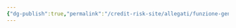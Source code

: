 ```yaml
---
{"dg-publish":true,"permalink":"/credit-risk-site/allegati/funzione-generatrice-delle-probabilita-di-una-poisson-2023-03-11-19-31-23-excalidraw/","tags":["excalidraw"]}
---
```

<style> .container {font-family: sans-serif; text-align: center;} .button-wrapper button {z-index: 1;height: 40px; width: 100px; margin: 10px;padding: 5px;} .excalidraw .App-menu_top .buttonList { display: flex;} .excalidraw-wrapper { height: 800px; margin: 50px; position: relative;} :root[dir="ltr"] .excalidraw .layer-ui__wrapper .zen-mode-transition.App-menu_bottom--transition-left {transform: none;} </style><script src="https://cdn.jsdelivr.net/npm/react@17/umd/react.production.min.js"></script><script src="https://cdn.jsdelivr.net/npm/react-dom@17/umd/react-dom.production.min.js"></script><script type="text/javascript" src="https://cdn.jsdelivr.net/npm/@excalidraw/excalidraw@0/dist/excalidraw.production.min.js"></script><div id="Funzione_generatrice_delle_probabilità_di_una_poisson_2023-03-11_1931.23.excalidraw.md"></div><script>(function(){const InitialData={"type":"excalidraw","version":2,"source":"https://excalidraw.com","elements":[{"type":"image","version":22,"versionNonce":1527906879,"isDeleted":false,"id":"5w-GlzRaJsbeZ0zZBRMDk","fillStyle":"hachure","strokeWidth":1,"strokeStyle":"solid","roughness":1,"opacity":100,"angle":0,"x":-634.0903819241969,"y":-203.2651138305664,"strokeColor":"transparent","backgroundColor":"transparent","width":1020.5529750028103,"height":206.1873016357422,"seed":602900337,"groupIds":[],"roundness":null,"boundElements":[{"id":"14N-nGXIptfud9O_mAeyQ","type":"arrow"}],"updated":1678626355212,"link":null,"locked":false,"status":"pending","fileId":"2ad1f20d0c45db20803b4ba460914556211d1faf","scale":[1,1]},{"id":"14N-nGXIptfud9O_mAeyQ","type":"arrow","x":141.3562029282823,"y":-54.537396748860715,"width":13.314134324168805,"height":36.97717928131647,"angle":0,"strokeColor":"#d9480f","backgroundColor":"transparent","fillStyle":"hachure","strokeWidth":1,"strokeStyle":"solid","roughness":0,"opacity":100,"groupIds":[],"roundness":{"type":2},"seed":798085649,"version":359,"versionNonce":414549297,"isDeleted":false,"boundElements":null,"updated":1678626355212,"link":null,"locked":false,"points":[[0,0],[-4.050105633748558,20.279748339154395],[9.264028690420247,36.97717928131647]],"lastCommittedPoint":[4.8685709635417425,165.533955891927],"startBinding":null,"endBinding":{"elementId":"bTOZFJA3","focus":-0.4686965647946441,"gap":6.086644180700631},"startArrowhead":null,"endArrowhead":"arrow"},{"id":"-QEOyfFn7-iNpokfXevGm","type":"freedraw","x":143.5717473110136,"y":-61.37739647881446,"width":0.0001,"height":0.0001,"angle":0,"strokeColor":"#d9480f","backgroundColor":"transparent","fillStyle":"hachure","strokeWidth":2,"strokeStyle":"solid","roughness":1,"opacity":100,"groupIds":[],"roundness":null,"seed":1779993873,"version":5,"versionNonce":456483423,"isDeleted":false,"boundElements":null,"updated":1678626355212,"link":null,"locked":false,"points":[[0,0],[0.0001,0.0001]],"pressures":[],"simulatePressure":true,"lastCommittedPoint":[0.0001,0.0001]},{"id":"bTOZFJA3","type":"text","x":156.70687579940318,"y":-23.508423343933288,"width":151,"height":87,"angle":0,"strokeColor":"#d9480f","backgroundColor":"transparent","fillStyle":"hachure","strokeWidth":2,"strokeStyle":"solid","roughness":1,"opacity":100,"groupIds":[],"roundness":null,"seed":409985183,"version":287,"versionNonce":1729083153,"isDeleted":false,"boundElements":[{"id":"14N-nGXIptfud9O_mAeyQ","type":"arrow"}],"updated":1678626355212,"link":null,"locked":false,"text":"I lambda sono i parametri\ndelle varie Poisson coinvolte\nnella combinazione lineare.\nAvremo quindi il parametro \nlambda1 per la prima, lambda 2\nper la seconda ecc.\n","rawText":"I lambda sono i parametri\ndelle varie Poisson coinvolte\nnella combinazione lineare.\nAvremo quindi il parametro \nlambda1 per la prima, lambda 2\nper la seconda ecc.\n","fontSize":9.926942554926963,"fontFamily":1,"textAlign":"left","verticalAlign":"top","baseline":84,"containerId":null,"originalText":"I lambda sono i parametri\ndelle varie Poisson coinvolte\nnella combinazione lineare.\nAvremo quindi il parametro \nlambda1 per la prima, lambda 2\nper la seconda ecc.\n"},{"id":"s700dfe7GbtFlcH56Ivra","type":"arrow","x":-156.55795239601764,"y":-114.93246544854102,"width":2.4343363444010038,"height":120.49897511800128,"angle":0,"strokeColor":"#a61e4d","backgroundColor":"transparent","fillStyle":"hachure","strokeWidth":2,"strokeStyle":"solid","roughness":0,"opacity":100,"groupIds":[],"roundness":{"type":2},"seed":707459423,"version":77,"versionNonce":473415295,"isDeleted":false,"boundElements":null,"updated":1678626355212,"link":null,"locked":false,"points":[[0,0],[-2.4343363444010038,-91.4858754475911],[-1.2171427408853788,-120.49897511800128]],"lastCommittedPoint":[-1.2171427408853788,-120.49897511800128],"startBinding":null,"endBinding":{"elementId":"Wrg15Knq","focus":0.3336695936712636,"gap":10.065010070800753},"startArrowhead":null,"endArrowhead":"arrow"},{"type":"text","version":447,"versionNonce":856206577,"isDeleted":false,"id":"Wrg15Knq","fillStyle":"hachure","strokeWidth":2,"strokeStyle":"solid","roughness":1,"opacity":100,"angle":0,"x":-205.59056574835842,"y":-319.49645063734306,"strokeColor":"#a61e4d","backgroundColor":"transparent","width":151,"height":74,"seed":215538833,"groupIds":[],"roundness":null,"boundElements":[{"id":"s700dfe7GbtFlcH56Ivra","type":"arrow"}],"updated":1678626355212,"link":null,"locked":false,"fontSize":9.926942554926963,"fontFamily":1,"text":"r è il valore in corrispondenza\ndel quale vogliamo calcolare la\nprobabilità di Z.\nE' uguale anche al numero di\nvolte che dobbiamo derivare\nla PGF.","rawText":"r è il valore in corrispondenza\ndel quale vogliamo calcolare la\nprobabilità di Z.\nE' uguale anche al numero di\nvolte che dobbiamo derivare\nla PGF.","baseline":71,"textAlign":"left","verticalAlign":"top","containerId":null,"originalText":"r è il valore in corrispondenza\ndel quale vogliamo calcolare la\nprobabilità di Z.\nE' uguale anche al numero di\nvolte che dobbiamo derivare\nla PGF."},{"id":"yBljXZMKQHfVW4zM1pFoN","type":"freedraw","x":-155.9493810255749,"y":-107.82827843682225,"width":0.0001,"height":0.0001,"angle":0,"strokeColor":"#a61e4d","backgroundColor":"transparent","fillStyle":"hachure","strokeWidth":2,"strokeStyle":"solid","roughness":0,"opacity":100,"groupIds":[],"roundness":null,"seed":590380447,"version":5,"versionNonce":1624872607,"isDeleted":false,"boundElements":null,"updated":1678626355212,"link":null,"locked":false,"points":[[0,0],[0.0001,0.0001]],"pressures":[],"simulatePressure":true,"lastCommittedPoint":[0.0001,0.0001]},{"id":"OjPticq0SgkjacGs-6rkC","type":"freedraw","x":-249.0621739943249,"y":-150.34041426039,"width":0.0001,"height":0.0001,"angle":0,"strokeColor":"#364fc7","backgroundColor":"transparent","fillStyle":"hachure","strokeWidth":2,"strokeStyle":"solid","roughness":0,"opacity":100,"groupIds":[],"roundness":null,"seed":2087374257,"version":13,"versionNonce":1680336593,"isDeleted":false,"boundElements":null,"updated":1678626355212,"link":null,"locked":false,"points":[[0,0],[0.0001,0.0001]],"pressures":[],"simulatePressure":true,"lastCommittedPoint":[0.0001,0.0001]},{"type":"arrow","version":351,"versionNonce":1070295743,"isDeleted":false,"id":"UqvuiisM_mEJSdHVtpXIU","fillStyle":"hachure","strokeWidth":2,"strokeStyle":"solid","roughness":0,"opacity":100,"angle":0,"x":-249.55900016619984,"y":-159.16016091362894,"strokeColor":"#364fc7","backgroundColor":"transparent","width":1.3288879394531818,"height":85.07788848876947,"seed":1886211249,"groupIds":[],"roundness":{"type":2},"boundElements":null,"updated":1678626355213,"link":null,"locked":false,"startBinding":{"elementId":"MfsSvesqcMm-YavccsyIr","focus":0.37149489754570264,"gap":5.418887213957483},"endBinding":null,"lastCommittedPoint":null,"startArrowhead":null,"endArrowhead":"arrow","points":[[0,0],[-1.3288879394531818,-50.30111312866205],[-0.733159677009553,-85.07788848876947]]},{"type":"text","version":580,"versionNonce":84206769,"isDeleted":false,"id":"mq56b3LH","fillStyle":"hachure","strokeWidth":2,"strokeStyle":"solid","roughness":1,"opacity":100,"angle":0,"x":-346.49063061867383,"y":-275.41294437106706,"strokeColor":"#364fc7","backgroundColor":"transparent","width":132,"height":37,"seed":324127217,"groupIds":[],"roundness":null,"boundElements":[],"updated":1678626355213,"link":null,"locked":false,"fontSize":9.926942554926963,"fontFamily":1,"text":"k è il numero di poisson\ncoinvolte nella combinazione\nlineare","rawText":"k è il numero di poisson\ncoinvolte nella combinazione\nlineare","baseline":34,"textAlign":"left","verticalAlign":"top","containerId":null,"originalText":"k è il numero di poisson\ncoinvolte nella combinazione\nlineare"},{"id":"tU-UqrjbcJAF4q_BZc9Gn","type":"ellipse","x":-54.92495679054889,"y":-117.46618737236918,"width":133.27911376953125,"height":75.46401977539062,"angle":0,"strokeColor":"#2b8a3e","backgroundColor":"transparent","fillStyle":"hachure","strokeWidth":2,"strokeStyle":"solid","roughness":0,"opacity":100,"groupIds":[],"roundness":{"type":2},"seed":2030333087,"version":66,"versionNonce":1705884383,"isDeleted":false,"boundElements":null,"updated":1678626355213,"link":null,"locked":false},{"type":"text","version":359,"versionNonce":1632052881,"isDeleted":false,"id":"gc1hdHml","fillStyle":"hachure","strokeWidth":2,"strokeStyle":"solid","roughness":1,"opacity":100,"angle":0,"x":-49.27378288104376,"y":-36.40630171156192,"strokeColor":"#2b8a3e","backgroundColor":"transparent","width":133,"height":25,"seed":1443179185,"groupIds":[],"roundness":null,"boundElements":null,"updated":1678626355213,"link":null,"locked":false,"fontSize":9.926942554926963,"fontFamily":1,"text":"E' la derivata di ordine \nr - 1 - i della nostra PGF ","rawText":"E' la derivata di ordine \nr - 1 - i della nostra PGF ","baseline":21,"textAlign":"left","verticalAlign":"top","containerId":null,"originalText":"E' la derivata di ordine \nr - 1 - i della nostra PGF "},{"id":"MfsSvesqcMm-YavccsyIr","type":"ellipse","x":-396.5906162641527,"y":-155.18758731889932,"width":215.37793058967543,"height":42.30638168293783,"angle":0,"strokeColor":"#5c940d","backgroundColor":"transparent","fillStyle":"hachure","strokeWidth":2,"strokeStyle":"solid","roughness":0,"opacity":100,"groupIds":[],"roundness":{"type":2},"seed":920773695,"version":59,"versionNonce":386991871,"isDeleted":false,"boundElements":[{"id":"UqvuiisM_mEJSdHVtpXIU","type":"arrow"}],"updated":1678626355213,"link":null,"locked":false},{"type":"text","version":680,"versionNonce":1671834737,"isDeleted":false,"id":"lgLqlxqg","fillStyle":"hachure","strokeWidth":2,"strokeStyle":"solid","roughness":1,"opacity":100,"angle":0,"x":-412.1512265874869,"y":-175.50296341930894,"strokeColor":"#5c940d","backgroundColor":"transparent","width":107,"height":25,"seed":1434920817,"groupIds":[],"roundness":null,"boundElements":null,"updated":1678626355213,"link":null,"locked":false,"fontSize":9.926942554926963,"fontFamily":1,"text":"E' il valore minimo tra\nr - 1 e k - 1.","rawText":"E' il valore minimo tra\nr - 1 e k - 1.","baseline":21,"textAlign":"left","verticalAlign":"top","containerId":null,"originalText":"E' il valore minimo tra\nr - 1 e k - 1."},{"id":"twBZBwQG","type":"text","x":-582.6838348370467,"y":167.29990073589943,"width":1021,"height":92,"angle":0,"strokeColor":"#c92a2a","backgroundColor":"transparent","fillStyle":"hachure","strokeWidth":2,"strokeStyle":"solid","roughness":0,"opacity":100,"groupIds":[],"roundness":null,"seed":2049314961,"version":127,"versionNonce":846581535,"isDeleted":false,"boundElements":null,"updated":1678626355213,"link":null,"locked":false,"text":"Immaginiamo di avere 3 poisson da combinare linearmente.\nLa PGF sarà","rawText":"Immaginiamo di avere 3 poisson da combinare linearmente.\nLa PGF sarà","fontSize":36.216387478702465,"fontFamily":1,"textAlign":"left","verticalAlign":"top","baseline":78,"containerId":null,"originalText":"Immaginiamo di avere 3 poisson da combinare linearmente.\nLa PGF sarà"},{"type":"text","version":225,"versionNonce":870938193,"isDeleted":false,"id":"9C5ABcyE","fillStyle":"hachure","strokeWidth":2,"strokeStyle":"solid","roughness":0,"opacity":100,"angle":0,"x":-374.2996241015835,"y":-432.51436111731954,"strokeColor":"#c92a2a","backgroundColor":"transparent","width":507,"height":46,"seed":1105317489,"groupIds":[],"roundness":null,"boundElements":null,"updated":1678626355213,"link":null,"locked":false,"fontSize":36.216387478702465,"fontFamily":1,"text":"La formula della PGF per Z","rawText":"La formula della PGF per Z","baseline":32,"textAlign":"left","verticalAlign":"top","containerId":null,"originalText":"La formula della PGF per Z"},{"id":"RDszsHg8CqF1EAaUnZBzW","type":"image","x":-460.07230879135227,"y":287.7176796926768,"width":731.8437380774832,"height":137.78940716911762,"angle":0,"strokeColor":"transparent","backgroundColor":"transparent","fillStyle":"hachure","strokeWidth":2,"strokeStyle":"solid","roughness":0,"opacity":100,"groupIds":[],"roundness":null,"seed":1003645855,"version":94,"versionNonce":1917621055,"isDeleted":false,"boundElements":null,"updated":1678626355213,"link":null,"locked":false,"status":"pending","fileId":"7d8a3dc0c17677fbe0e344777c83990cf6078da8","scale":[1,1]},{"id":"MINt5S2Bc5BtMGMiLHpQD","type":"image","x":-473.4577063097346,"y":467.9553182783845,"width":743.526683134191,"height":430.1906817577517,"angle":0,"strokeColor":"transparent","backgroundColor":"transparent","fillStyle":"hachure","strokeWidth":2,"strokeStyle":"solid","roughness":0,"opacity":100,"groupIds":[],"roundness":null,"seed":2113311135,"version":118,"versionNonce":350782513,"isDeleted":false,"boundElements":null,"updated":1678626355213,"link":null,"locked":false,"status":"pending","fileId":"01647ede9594f8c232287705457c2d757feefd3a","scale":[1,1]},{"id":"OqNL5SxyOoZLorGEKz2NH","type":"arrow","x":-126.64738962712875,"y":-31.752330725496392,"width":1.7153503633591356,"height":68.41729415090452,"angle":0,"strokeColor":"#e67700","backgroundColor":"transparent","fillStyle":"hachure","strokeWidth":2,"strokeStyle":"solid","roughness":0,"opacity":100,"groupIds":[],"roundness":{"type":2},"seed":1989321727,"version":229,"versionNonce":320209649,"isDeleted":false,"boundElements":null,"updated":1678626629877,"link":null,"locked":false,"points":[[0,0],[1.7153503633591356,68.41729415090452]],"lastCommittedPoint":[3.8436729029605203,68.41729415090452],"startBinding":null,"endBinding":{"elementId":"rsytNrPJ","focus":0.1552027947039228,"gap":6.239861739309163},"startArrowhead":null,"endArrowhead":"arrow"},{"type":"text","version":504,"versionNonce":938215551,"isDeleted":false,"id":"rsytNrPJ","fillStyle":"hachure","strokeWidth":2,"strokeStyle":"solid","roughness":1,"opacity":100,"angle":0,"x":-207.60643824966178,"y":42.904825164717295,"strokeColor":"#e67700","backgroundColor":"transparent","width":145,"height":87,"seed":125376145,"groupIds":[],"roundness":null,"boundElements":[{"id":"OqNL5SxyOoZLorGEKz2NH","type":"arrow"}],"updated":1678626629877,"link":null,"locked":false,"fontSize":9.926942554926963,"fontFamily":1,"text":"i è il numero di addendi della\nsommatoria che piano piano\nva avanti.\nIl massimo numero di addendi\nè uguale al numero di poisson\ncoinvolte nella combinazione\nlineare ","rawText":"i è il numero di addendi della\nsommatoria che piano piano\nva avanti.\nIl massimo numero di addendi\nè uguale al numero di poisson\ncoinvolte nella combinazione\nlineare ","baseline":84,"textAlign":"left","verticalAlign":"top","containerId":null,"originalText":"i è il numero di addendi della\nsommatoria che piano piano\nva avanti.\nIl massimo numero di addendi\nè uguale al numero di poisson\ncoinvolte nella combinazione\nlineare "},{"id":"NO8Uj3ANj84Sd6qeLPhE9","type":"image","x":442.9473626343837,"y":411.3827053502364,"width":159.91745476973688,"height":53.44285120839536,"angle":0,"strokeColor":"transparent","backgroundColor":"transparent","fillStyle":"hachure","strokeWidth":2,"strokeStyle":"solid","roughness":0,"opacity":100,"groupIds":[],"roundness":null,"seed":909425329,"version":117,"versionNonce":1505209329,"isDeleted":false,"boundElements":[{"id":"8_kS9FC00JDn_o2AKu-m8","type":"arrow"}],"updated":1678630610015,"link":null,"locked":false,"status":"pending","fileId":"905b25a83ea90aa6aa555045c4c78abc6e838474","scale":[1,1]},{"id":"jjKYTcbs","type":"text","x":57.079930993759376,"y":481.7197858452271,"width":357,"height":37,"angle":0,"strokeColor":"#364fc7","backgroundColor":"transparent","fillStyle":"hachure","strokeWidth":2,"strokeStyle":"solid","roughness":0,"opacity":100,"groupIds":[],"roundness":null,"seed":501268337,"version":183,"versionNonce":1628341279,"isDeleted":false,"boundElements":[{"id":"8_kS9FC00JDn_o2AKu-m8","type":"arrow"},{"id":"oEEqiJXWFIb1pNZBkf1qd","type":"arrow"}],"updated":1678630619690,"link":null,"locked":false,"text":"La derivata di ordine 0 è semplicemente la PGF, \nche deve essere valutata nel punto t=0","rawText":"La derivata di ordine 0 è semplicemente la PGF, \nche deve essere valutata nel punto t=0","fontSize":14.50904731463669,"fontFamily":1,"textAlign":"left","verticalAlign":"top","baseline":32,"containerId":null,"originalText":"La derivata di ordine 0 è semplicemente la PGF, \nche deve essere valutata nel punto t=0"},{"id":"8_kS9FC00JDn_o2AKu-m8","type":"arrow","x":389.1727943778052,"y":479.1887992601119,"width":48.43017578125,"height":43.81781327097036,"angle":0,"strokeColor":"#364fc7","backgroundColor":"transparent","fillStyle":"hachure","strokeWidth":1,"strokeStyle":"solid","roughness":0,"opacity":100,"groupIds":[],"roundness":{"type":2},"seed":866097489,"version":57,"versionNonce":660450161,"isDeleted":false,"boundElements":[],"updated":1678630613324,"link":null,"locked":false,"points":[[0,0],[19.987021998355203,-43.81781327097036],[48.43017578125,-40.74289422286182]],"lastCommittedPoint":[48.43017578125,-40.74289422286182],"startBinding":{"elementId":"jjKYTcbs","focus":0.7703054656836386,"gap":2.5309865851151585},"endBinding":{"elementId":"NO8Uj3ANj84Sd6qeLPhE9","focus":-0.27042359566911817,"gap":5.344392475328505},"startArrowhead":null,"endArrowhead":"arrow"},{"id":"oEEqiJXWFIb1pNZBkf1qd","type":"arrow","x":-304.2247757805004,"y":498.4071316511481,"width":354.38608269942415,"height":0.7687538548519797,"angle":0,"strokeColor":"#364fc7","backgroundColor":"transparent","fillStyle":"hachure","strokeWidth":2,"strokeStyle":"solid","roughness":0,"opacity":100,"groupIds":[],"roundness":{"type":2},"seed":844698961,"version":123,"versionNonce":1838168881,"isDeleted":false,"boundElements":[],"updated":1678630627909,"link":null,"locked":false,"points":[[0,0],[309.7995798211348,-0.7687538548519797],[354.38608269942415,-0.7687538548519797]],"lastCommittedPoint":[354.38608269942415,-0.7687538548519797],"startBinding":null,"endBinding":{"elementId":"jjKYTcbs","focus":0.13953557021248322,"gap":6.918624074835634},"startArrowhead":null,"endArrowhead":"arrow"},{"id":"qZR5qVKXGdtYMu941puDr","type":"arrow","x":519.0887586047787,"y":453.0519070417731,"width":3.843672902960634,"height":61.49867007606906,"angle":0,"strokeColor":"#d9480f","backgroundColor":"transparent","fillStyle":"hachure","strokeWidth":1,"strokeStyle":"solid","roughness":0,"opacity":100,"groupIds":[],"roundness":{"type":2},"seed":2065935633,"version":61,"versionNonce":539940977,"isDeleted":false,"boundElements":[],"updated":1678630697686,"link":null,"locked":false,"points":[[0,0],[2.306100945723756,42.28033768503286],[3.843672902960634,61.49867007606906]],"lastCommittedPoint":[3.843672902960634,61.49867007606906],"startBinding":null,"endBinding":{"elementId":"sBz2vL9T","focus":-0.3143602681098801,"gap":13.407418501222537},"startArrowhead":null,"endArrowhead":"arrow"},{"type":"text","version":270,"versionNonce":1629348639,"isDeleted":false,"id":"sBz2vL9T","fillStyle":"hachure","strokeWidth":2,"strokeStyle":"solid","roughness":0,"opacity":100,"angle":0,"x":422.7617053548214,"y":527.9579956190647,"strokeColor":"#d9480f","backgroundColor":"transparent","width":301,"height":37,"seed":645760159,"groupIds":[],"roundness":null,"boundElements":[{"id":"qZR5qVKXGdtYMu941puDr","type":"arrow"}],"updated":1678630697686,"link":null,"locked":false,"fontSize":14.50904731463669,"fontFamily":1,"text":"Questa funzione valutata nel punto t=0 \nnon è altro che","rawText":"Questa funzione valutata nel punto t=0 \nnon è altro che","baseline":32,"textAlign":"left","verticalAlign":"top","containerId":null,"originalText":"Questa funzione valutata nel punto t=0 \nnon è altro che"},{"type":"text","version":421,"versionNonce":1777970431,"isDeleted":false,"id":"wdLShiYu","fillStyle":"hachure","strokeWidth":2,"strokeStyle":"solid","roughness":0,"opacity":100,"angle":0,"x":483.58050926705863,"y":579.5462027417263,"strokeColor":"#c92a2a","backgroundColor":"transparent","width":12,"height":25,"seed":808857649,"groupIds":["fm47MQE7eT2EpD71Pos57"],"roundness":null,"boundElements":null,"updated":1678630827026,"link":null,"locked":false,"fontSize":19.84595904778914,"fontFamily":1,"text":"e","rawText":"e","baseline":18,"textAlign":"left","verticalAlign":"top","containerId":null,"originalText":"e"},{"id":"vNXDM5Mg","type":"text","x":489.63321493739414,"y":576.4028841592173,"width":110,"height":15,"angle":0,"strokeColor":"#c92a2a","backgroundColor":"transparent","fillStyle":"hachure","strokeWidth":1,"strokeStyle":"solid","roughness":0,"opacity":100,"groupIds":["Bp8WCXiIEzvXBhyw9Hyw5","fm47MQE7eT2EpD71Pos57"],"roundness":null,"seed":1250107665,"version":339,"versionNonce":226682481,"isDeleted":false,"boundElements":null,"updated":1678630827026,"link":null,"locked":false,"text":"-(λ + λ + ... + λ )","rawText":"-(λ + λ + ... + λ )","fontSize":12.387168030244288,"fontFamily":1,"textAlign":"left","verticalAlign":"top","baseline":11,"containerId":null,"originalText":"-(λ + λ + ... + λ )"},{"id":"hTIQK8LL","type":"text","x":506.3113343022417,"y":584.1965211822805,"width":2,"height":5,"angle":0,"strokeColor":"#c92a2a","backgroundColor":"transparent","fillStyle":"hachure","strokeWidth":1,"strokeStyle":"solid","roughness":0,"opacity":100,"groupIds":["Bp8WCXiIEzvXBhyw9Hyw5","fm47MQE7eT2EpD71Pos57"],"roundness":null,"seed":1365785183,"version":421,"versionNonce":760853791,"isDeleted":false,"boundElements":null,"updated":1678630827026,"link":null,"locked":false,"text":"1","rawText":"1","fontSize":4.3220883377709525,"fontFamily":1,"textAlign":"left","verticalAlign":"top","baseline":4,"containerId":null,"originalText":"1"},{"id":"uGHk87bG","type":"text","x":533.0106664103379,"y":584.4993558323691,"width":4,"height":5,"angle":0,"strokeColor":"#c92a2a","backgroundColor":"transparent","fillStyle":"hachure","strokeWidth":1,"strokeStyle":"solid","roughness":0,"opacity":100,"groupIds":["Bp8WCXiIEzvXBhyw9Hyw5","fm47MQE7eT2EpD71Pos57"],"roundness":null,"seed":1741505215,"version":406,"versionNonce":907997265,"isDeleted":false,"boundElements":null,"updated":1678630827026,"link":null,"locked":false,"text":"2","rawText":"2","fontSize":4.322088337770953,"fontFamily":1,"textAlign":"left","verticalAlign":"top","baseline":4,"containerId":null,"originalText":"2"},{"id":"bZiiVvWc","type":"text","x":589.6757140172184,"y":584.70726599915,"width":3,"height":5,"angle":0,"strokeColor":"#c92a2a","backgroundColor":"transparent","fillStyle":"hachure","strokeWidth":1,"strokeStyle":"solid","roughness":0,"opacity":100,"groupIds":["Bp8WCXiIEzvXBhyw9Hyw5","fm47MQE7eT2EpD71Pos57"],"roundness":null,"seed":1518132991,"version":450,"versionNonce":1942206783,"isDeleted":false,"boundElements":null,"updated":1678630827026,"link":null,"locked":false,"text":"k","rawText":"k","fontSize":4.322088337770953,"fontFamily":1,"textAlign":"left","verticalAlign":"top","baseline":4,"containerId":null,"originalText":"k"},{"id":"q04b_svIPXhxHhXENHQd4","type":"arrow","x":50.1739748097516,"y":552.6765706757105,"width":104.67912078549216,"height":0.747759336956392,"angle":0,"strokeColor":"#364fc7","backgroundColor":"transparent","fillStyle":"hachure","strokeWidth":2,"strokeStyle":"solid","roughness":0,"opacity":100,"groupIds":[],"roundness":{"type":2},"seed":1117272415,"version":57,"versionNonce":737985823,"isDeleted":false,"boundElements":[],"updated":1678630906157,"link":null,"locked":false,"points":[[0,0],[70.28456591818781,-0.747759336956392],[104.67912078549216,-0.5720287381266189]],"lastCommittedPoint":[104.67912078549216,-0.747759336956392],"startBinding":null,"endBinding":{"elementId":"fE2NCGJw","focus":0.05230005188552898,"gap":4.065573347622603},"startArrowhead":null,"endArrowhead":"arrow"},{"type":"text","version":319,"versionNonce":50958769,"isDeleted":false,"id":"fE2NCGJw","fillStyle":"hachure","strokeWidth":2,"strokeStyle":"solid","roughness":0,"opacity":100,"angle":0,"x":158.91866894286636,"y":536.5171148914917,"strokeColor":"#364fc7","backgroundColor":"transparent","width":187,"height":34,"seed":1569546993,"groupIds":[],"roundness":null,"boundElements":[{"id":"q04b_svIPXhxHhXENHQd4","type":"arrow"}],"updated":1678630893563,"link":null,"locked":false,"fontSize":12.812858818023987,"fontFamily":1,"text":"La derivata prima si ottiene \ndalla formula di sopra","rawText":"La derivata prima si ottiene \ndalla formula di sopra","baseline":29,"textAlign":"left","verticalAlign":"top","containerId":null,"originalText":"La derivata prima si ottiene \ndalla formula di sopra"},{"type":"text","version":355,"versionNonce":879388543,"isDeleted":false,"id":"kUPMmi7Y","fillStyle":"hachure","strokeWidth":2,"strokeStyle":"solid","roughness":0,"opacity":100,"angle":0,"x":155.36642865949307,"y":573.2652877215929,"strokeColor":"#364fc7","backgroundColor":"transparent","width":205,"height":34,"seed":2333041,"groupIds":[],"roundness":null,"boundElements":[{"id":"TnDIPiek5cZToqzoj7Cu7","type":"arrow"}],"updated":1678630909471,"link":null,"locked":false,"fontSize":12.812858818023987,"fontFamily":1,"text":"La derivata seconda si ottiene \ndalla formula di sopra","rawText":"La derivata seconda si ottiene \ndalla formula di sopra","baseline":29,"textAlign":"left","verticalAlign":"top","containerId":null,"originalText":"La derivata seconda si ottiene \ndalla formula di sopra"},{"type":"arrow","version":91,"versionNonce":641269265,"isDeleted":false,"id":"TnDIPiek5cZToqzoj7Cu7","fillStyle":"hachure","strokeWidth":2,"strokeStyle":"solid","roughness":0,"opacity":100,"angle":0,"x":43.85079662581836,"y":592.7083473303438,"strokeColor":"#364fc7","backgroundColor":"transparent","width":104.67912078549216,"height":0.747759336956392,"seed":854909009,"groupIds":[],"roundness":{"type":2},"boundElements":null,"updated":1678630909471,"link":null,"locked":false,"startBinding":null,"endBinding":{"elementId":"kUPMmi7Y","focus":-0.13864990312602363,"gap":6.836511248182546},"lastCommittedPoint":null,"startArrowhead":null,"endArrowhead":"arrow","points":[[0,0],[70.28456591818781,-0.747759336956392],[104.67912078549216,-0.5720287381266189]]},{"id":"AZ9kWh301H_JDZdWN8PiB","type":"line","x":-437.5005443242695,"y":427.1093189874521,"width":704.2393892736395,"height":13.163349031309906,"angle":0,"strokeColor":"#ffff00","backgroundColor":"transparent","fillStyle":"hachure","strokeWidth":2,"strokeStyle":"solid","roughness":0,"opacity":100,"groupIds":[],"roundness":{"type":2},"seed":1626041809,"version":67,"versionNonce":2000127921,"isDeleted":false,"boundElements":null,"updated":1678630924463,"link":null,"locked":false,"points":[[0,0],[704.2393892736395,-13.163349031309906]],"lastCommittedPoint":null,"startBinding":null,"endBinding":null,"startArrowhead":null,"endArrowhead":null},{"id":"D4jrQlMhoTvoEU0f78rpX","type":"line","x":203.1586744285962,"y":567.2502760553427,"width":92.46843800214197,"height":0.7112847020880508,"angle":0,"strokeColor":"#ffff00","backgroundColor":"transparent","fillStyle":"hachure","strokeWidth":2,"strokeStyle":"solid","roughness":0,"opacity":100,"groupIds":[],"roundness":{"type":2},"seed":1605027807,"version":38,"versionNonce":672511825,"isDeleted":false,"boundElements":null,"updated":1678630930068,"link":null,"locked":false,"points":[[0,0],[92.46843800214197,0.7112847020880508]],"lastCommittedPoint":null,"startBinding":null,"endBinding":null,"startArrowhead":null,"endArrowhead":null},{"id":"THjM1tOPKNwD3PuIW90n1","type":"line","x":192.48922555593856,"y":612.0619256522377,"width":105.27174098106366,"height":0,"angle":0,"strokeColor":"#ffff00","backgroundColor":"transparent","fillStyle":"hachure","strokeWidth":2,"strokeStyle":"solid","roughness":0,"opacity":100,"groupIds":[],"roundness":{"type":2},"seed":1455481407,"version":26,"versionNonce":901743537,"isDeleted":false,"boundElements":null,"updated":1678630934199,"link":null,"locked":false,"points":[[0,0],[105.27174098106366,0]],"lastCommittedPoint":null,"startBinding":null,"endBinding":null,"startArrowhead":null,"endArrowhead":null},{"id":"1ybElz7X6y9t-J9YTUEe4","type":"image","x":-312.20750861865895,"y":1198.9405943922698,"width":601,"height":106,"angle":0,"strokeColor":"transparent","backgroundColor":"transparent","fillStyle":"hachure","strokeWidth":2,"strokeStyle":"solid","roughness":0,"opacity":100,"groupIds":[],"roundness":null,"seed":133448785,"version":17,"versionNonce":317543185,"isDeleted":true,"boundElements":null,"updated":1678630963813,"link":null,"locked":false,"status":"pending","fileId":"977ca34d6ae0049ef0c42814983894ca101b3310","scale":[1,1]},{"id":"eYvTL9YaE4Oq9SZ9Zrme-","type":"rectangle","x":30.78026255182101,"y":1217.785124770339,"width":128.32353864397305,"height":83.46252441406227,"angle":0,"strokeColor":"#e67700","backgroundColor":"transparent","fillStyle":"hachure","strokeWidth":2,"strokeStyle":"solid","roughness":0,"opacity":100,"groupIds":[],"roundness":{"type":3},"seed":986003007,"version":70,"versionNonce":1536287359,"isDeleted":true,"boundElements":null,"updated":1678630963813,"link":null,"locked":false},{"id":"NsGVDrkOoQ339LXVn01n8","type":"rectangle","x":159.10380119579406,"y":1218.8284335733524,"width":134.58330426897328,"height":74.07291957310281,"angle":0,"strokeColor":"#5c940d","backgroundColor":"transparent","fillStyle":"hachure","strokeWidth":2,"strokeStyle":"solid","roughness":0,"opacity":100,"groupIds":[],"roundness":{"type":3},"seed":762492145,"version":56,"versionNonce":1221773553,"isDeleted":true,"boundElements":null,"updated":1678630963813,"link":null,"locked":false},{"id":"4mcU2Fo6W4stN792JbWwI","type":"rectangle","x":-55.8120574816611,"y":1217.785124770339,"width":86.59232003348211,"height":80.33264160156227,"angle":0,"strokeColor":"#ffff00","backgroundColor":"transparent","fillStyle":"hachure","strokeWidth":2,"strokeStyle":"solid","roughness":0,"opacity":100,"groupIds":[],"roundness":{"type":3},"seed":333509119,"version":56,"versionNonce":2035235487,"isDeleted":true,"boundElements":null,"updated":1678630963813,"link":null,"locked":false},{"id":"OA1pa1qk","type":"text","x":-236.57623548444786,"y":1111.2969085837135,"width":621,"height":50,"angle":0,"strokeColor":"#000000","backgroundColor":"transparent","fillStyle":"hachure","strokeWidth":2,"strokeStyle":"solid","roughness":0,"opacity":100,"groupIds":[],"roundness":null,"seed":78071249,"version":139,"versionNonce":1917747921,"isDeleted":true,"boundElements":null,"updated":1678630963813,"link":null,"locked":false,"text":"Spezziamo la formula in 3 pezzi per semplificare i calcoli\nAndremo poi a moltiplicarli per ottenere il risultato complessivo","rawText":"Spezziamo la formula in 3 pezzi per semplificare i calcoli\nAndremo poi a moltiplicarli per ottenere il risultato complessivo","fontSize":20,"fontFamily":1,"textAlign":"left","verticalAlign":"top","baseline":43,"containerId":null,"originalText":"Spezziamo la formula in 3 pezzi per semplificare i calcoli\nAndremo poi a moltiplicarli per ottenere il risultato complessivo"},{"id":"CILBwZfTxG9FIlDPoCyH7","type":"rectangle","x":-193.5271118207965,"y":1193.3265973686641,"width":510.43890702097013,"height":129.14724249588812,"angle":0,"strokeColor":"#99cbff","backgroundColor":"transparent","fillStyle":"hachure","strokeWidth":4,"strokeStyle":"solid","roughness":0,"opacity":100,"groupIds":[],"roundness":{"type":3},"seed":509809855,"version":52,"versionNonce":32280255,"isDeleted":true,"boundElements":null,"updated":1678630963813,"link":null,"locked":false}],"appState":{"theme":"light","viewBackgroundColor":"#ffffff","currentItemStrokeColor":"#ffff00","currentItemBackgroundColor":"transparent","currentItemFillStyle":"hachure","currentItemStrokeWidth":2,"currentItemStrokeStyle":"solid","currentItemRoughness":0,"currentItemOpacity":100,"currentItemFontFamily":1,"currentItemFontSize":20,"currentItemTextAlign":"left","currentItemStartArrowhead":null,"currentItemEndArrowhead":"arrow","scrollX":920.9804103875474,"scrollY":-432.7620792052478,"zoom":{"value":0.6652642587860691},"currentItemRoundness":"round","gridSize":null,"colorPalette":{}},"files":{}};InitialData.scrollToContent=true;App=()=>{const e=React.useRef(null),t=React.useRef(null),[n,i]=React.useState({width:void 0,height:void 0});return React.useEffect(()=>{i({width:t.current.getBoundingClientRect().width,height:t.current.getBoundingClientRect().height});const e=()=>{i({width:t.current.getBoundingClientRect().width,height:t.current.getBoundingClientRect().height})};return window.addEventListener("resize",e),()=>window.removeEventListener("resize",e)},[t]),React.createElement(React.Fragment,null,React.createElement("div",{className:"excalidraw-wrapper",ref:t},React.createElement(ExcalidrawLib.Excalidraw,{ref:e,width:n.width,height:n.height,initialData:InitialData,viewModeEnabled:!0,zenModeEnabled:!0,gridModeEnabled:!1})))},excalidrawWrapper=document.getElementById("Funzione_generatrice_delle_probabilità_di_una_poisson_2023-03-11_1931.23.excalidraw.md");ReactDOM.render(React.createElement(App),excalidrawWrapper);})();</script>